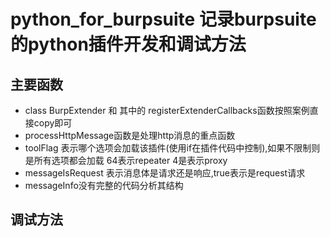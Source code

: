 # python_for_burpsuite 记录burpsuite的python插件开发和调试方法

## 主要函数
* class BurpExtender 和 其中的 registerExtenderCallbacks函数按照案例直接copy即可
* processHttpMessage函数是处理http消息的重点函数
* toolFlag 表示哪个选项会加载该插件(使用if在插件代码中控制),如果不限制则是所有选项都会加载 64表示repeater 4是表示proxy
* messageIsRequest 表示消息体是请求还是响应,true表示是request请求
* messageInfo没有完整的代码分析其结构


## 调试方法
